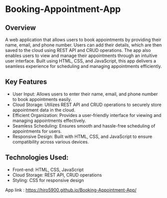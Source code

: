 # Booking-Appointment-App
## Overview
A web application that allows users to book appointments by providing their name, email, and phone number. Users can add their details, which are then saved to the cloud using REST API and CRUD operations. The app also enables users to view and manage their appointments through an intuitive user interface. Built using HTML, CSS, and JavaScript, this app delivers a seamless experience for scheduling and managing appointments efficiently.

## Key Features
- User Input: Allows users to enter their name, email, and phone number to book appointments easily.
- Cloud Storage: Utilizes REST API and CRUD operations to securely store appointment data in the cloud.
- Efficient Organization: Provides a user-friendly interface for viewing and managing appointments effectively.
- Seamless Scheduling: Ensures smooth and hassle-free scheduling of appointments for users.
- Responsive Design: Built with HTML, CSS, and JavaScript to ensure compatibility across various devices.
## Technologies Used:
- Front-end: HTML, CSS, JavaScript
- Cloud Storage: REST API, CRUD operations
- Styling: CSS for responsive design

App link : https://hiro5900.github.io/Booking-Appointment-App/
